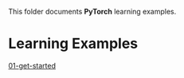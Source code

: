 This folder documents **PyTorch** learning examples.

# Learning Examples

[01-get-started](./01-get-started/Readme.md)